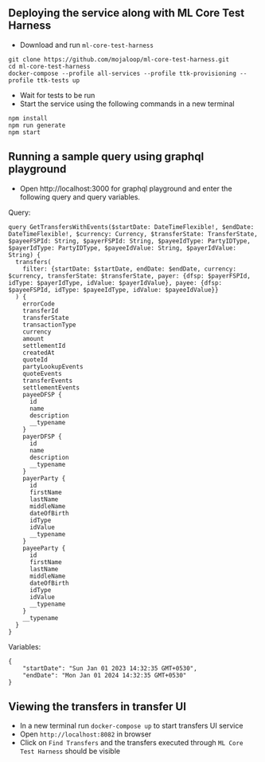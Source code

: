 ## Deploying the service along with ML Core Test Harness
- Download and run `ml-core-test-harness`
```
git clone https://github.com/mojaloop/ml-core-test-harness.git
cd ml-core-test-harness
docker-compose --profile all-services --profile ttk-provisioning --profile ttk-tests up
```
- Wait for tests to be run
- Start the service using the following commands in a new terminal
```
npm install
npm run generate
npm start
```

## Running a sample query using graphql playground

- Open http://localhost:3000 for graphql playground and enter the following query and query variables.

Query:
```
query GetTransfersWithEvents($startDate: DateTimeFlexible!, $endDate: DateTimeFlexible!, $currency: Currency, $transferState: TransferState, $payeeFSPId: String, $payerFSPId: String, $payeeIdType: PartyIDType, $payerIdType: PartyIDType, $payeeIdValue: String, $payerIdValue: String) {
  transfers(
    filter: {startDate: $startDate, endDate: $endDate, currency: $currency, transferState: $transferState, payer: {dfsp: $payerFSPId, idType: $payerIdType, idValue: $payerIdValue}, payee: {dfsp: $payeeFSPId, idType: $payeeIdType, idValue: $payeeIdValue}}
  ) {
    errorCode
    transferId
    transferState
    transactionType
    currency
    amount
    settlementId
    createdAt
    quoteId
    partyLookupEvents
    quoteEvents
    transferEvents
    settlementEvents
    payeeDFSP {
      id
      name
      description
      __typename
    }
    payerDFSP {
      id
      name
      description
      __typename
    }
    payerParty {
      id
      firstName
      lastName
      middleName
      dateOfBirth
      idType
      idValue
      __typename
    }
    payeeParty {
      id
      firstName
      lastName
      middleName
      dateOfBirth
      idType
      idValue
      __typename
    }
    __typename
  }
}
```

Variables:
```
{
    "startDate": "Sun Jan 01 2023 14:32:35 GMT+0530",
    "endDate": "Mon Jan 01 2024 14:32:35 GMT+0530"
}
```

## Viewing the transfers in transfer UI
- In a new terminal run `docker-compose up` to start transfers UI service
- Open `http://localhost:8082` in browser
- Click on `Find Transfers` and the transfers executed through `ML Core Test Harness` should be visible